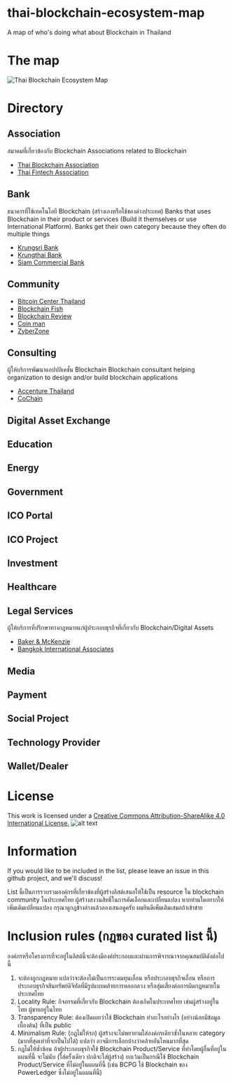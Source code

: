 # thai-blockchain-ecosystem-map
A map of who's doing what about Blockchain in Thailand

# The map
![Thai Blockchain Ecosystem Map](https://github.com/bhume/thai-blockchain-ecosystem-map/blob/master/thai-blockchain-ecosystem-map.png "Thai Blockchain Ecosystem Map")

# Directory

## Association
สมาคมที่เกี่ยวข้องกับ Blockchain
Associations related to Blockchain

* [Thai Blockchain Association](https://web.facebook.com/Thaiblockchainassociation/)
* [Thai Fintech Association](https://thaifintech.org/)

## Bank
ธนาคารที่ใช้เทคโนโลยี Blockchain (สร้างเองหรือใช้ของต่างประเทศ)
Banks that uses Blockchain in their product or services (Build it themselves or use International Platform). Banks get their own category because they often do multiple things

* [Krungsri Bank](https://www.krungsri.com)
* [Krungthai Bank](https://www.ktb.co.th)
* [Siam Commercial Bank](https://www.scb.co.th)

## Community

* [Bitcoin Center Thailand](https://bitcoincenter.co.th/)
* [Blockchain Fish](https://blockchain.fish/)
* [Blockchain Review](https://web.facebook.com/blockchainreviewth/)
* [Coin man](https://coinman.co/)
* [ZyberZone](https://www.facebook.com/zyberzonethailand/)

## Consulting
ผู้ให้บริการพัฒนาแอปปลิเคชั่น Blockchain
Blockchain consultant helping organization to design and/or build blockchain applications

* [Accenture Thailand](https://www.accenture.com/th-en/home)
* [CoChain](https://web.facebook.com/cochain/)

## Digital Asset Exchange

## Education

## Energy

## Government

## ICO Portal

## ICO Project

## Investment

## Healthcare

## Legal Services
ผู้ให้บริการที่ปรึกษาทางกฎหมายแก่ผู้ประกอบธุรกิจที่เกี่ยวกับ Blockchain/Digital Assets

* [Baker & McKenzie](https://www.bakermckenzie.com/en/locations/asia-pacific/thailand)
* [Bangkok International Associates](http://www.bia.co.th/)


## Media

## Payment

## Social Project

## Technology Provider

## Wallet/Dealer

# License
This work is licensed under a [Creative Commons Attribution-ShareAlike 4.0 International License.](http://creativecommons.org/licenses/by-sa/4.0/)
![alt text](https://i.creativecommons.org/l/by-sa/4.0/88x31.png "Creative Common Attribution-ShareAlike")

# Information
If you would like to be included in the list, please leave an issue in this github project, and we'll discuss!

List นี้เป็นการรวบรวมองค์กรที่เกี่ยวข้องที่ผู้สร้างลิสต์เสนอให้ใช้เป็น resource ใน blockchain community ในประเทศไทย ผู้สร้างสงวนสิทธิ์ในการคัดเลือกและเปลี่ยนแปลง  หากท่านใดอยากให้เพิ่มเติมเปลี่ยนแปลง กรุณาดูกฎข้างล่างแล้วลองเสนอดูครับ ผมยินดีเพิ่มเติมเสมอถ้าเข้าข่าย

# Inclusion rules (กฎของ curated list นี้)
องค์กรหรือโครงการที่จะอยู่ในลิสต์นี้จะต้องมีองค์ประกอบและผ่านการพิจารณาจากคุณสมบัติดังต่อไปนี้

1. จะต้องถูกกฎหมาย แปลว่าจะต้องไม่เป็นการระดมทุนเถื่อน หรือประกอบธุรกิจเถื่อน หรือการประกอบธุรกิจสินทรัพย์ดิจิทัลที่มีรูปแบบคล้ายการหลอกลวง  หรือสุ่มเสี่ยงต่อการผิดกฎหมายในประเทศไทย 
1. Locality Rule: กิจกรรมที่เกี่ยวกับ Blockchain ต้องเกิดในประเทศไทย เช่นผู้สร้างอยู่ในไทย ผู้ขายอยู่ในไทย
1. Transparency Rule: ต้องเปิดเผยว่าใช้ Blockchain ทำอะไรอย่างไร (อย่างน้อยมีข้อมูลเบื้องต้น) ที่เป็น public
1. Minimalism Rule: (กฎไม่ให้รก) ผู้สร้างจะไม่พยายามใส่องค์กรเดียวซ้ำในหลาย category (มากที่สุดเท่าที่จะเป็นไปได้) แปลว่า อาจมีการเลือกบ้างว่าคล้ายอันไหนมากที่สุด
1. กฎไม่ให้ซ้ำซ้อน ถ้าผู้ประกอบธุรกิจใช้ Blockchain Product/Service ที่ทำโดยผู้อื่นที่อยู่ในแผนที่นี้ จะไม่นับ (ใส่ครั้งเดียว ปกติจะใส่ผู้สร้าง) ยกเว้นเป็นกรณีใช้ Blockchain Product/Service ที่ไม่อยู่ในแผนที่นี้ (เช่น BCPG ใช้ Blockchain ของ PowerLedger ซึ่งไม่อยู่ในแผนที่นี้)